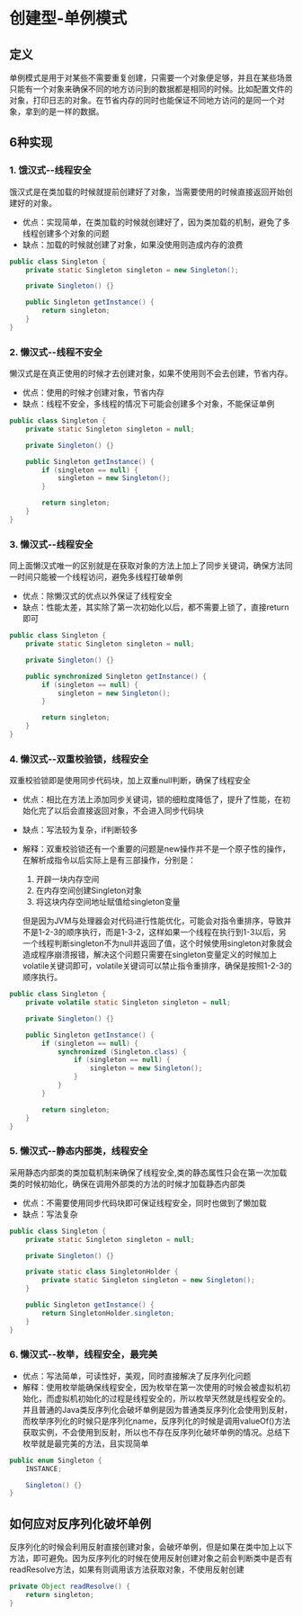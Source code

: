 # 创建型-单例模式

## 定义
单例模式是用于对某些不需要重复创建，只需要一个对象便足够，并且在某些场景只能有一个对象来确保不同的地方访问到的数据都是相同的时候。比如配置文件的对象，打印日志的对象。在节省内存的同时也能保证不同地方访问的是同一个对象，拿到的是一样的数据。

## 6种实现

### 1. 饿汉式--线程安全
饿汉式是在类加载的时候就提前创建好了对象，当需要使用的时候直接返回开始创建好的对象。
* 优点：实现简单，在类加载的时候就创建好了，因为类加载的机制，避免了多线程创建多个对象的问题
* 缺点：加载的时候就创建了对象，如果没使用则造成内存的浪费
```JAVA
public class Singleton {
    private static Singleton singleton = new Singleton();

    private Singleton() {}

    public Singleton getInstance() {
        return singleton;
    }
}
```

### 2. 懒汉式--线程不安全
懒汉式是在真正使用的时候才去创建对象，如果不使用则不会去创建，节省内存。
* 优点：使用的时候才创建对象，节省内存
* 缺点：线程不安全，多线程的情况下可能会创建多个对象，不能保证单例
```JAVA
public class Singleton {
    private static Singleton singleton = null;

    private Singleton() {}

    public Singleton getInstance() {
        if (singleton == null) {
            singleton = new Singleton();
        }

        return singleton;
    }
}
```

### 3. 懒汉式--线程安全
同上面懒汉式唯一的区别就是在获取对象的方法上加上了同步关键词，确保方法同一时间只能被一个线程访问，避免多线程打破单例
* 优点：除懒汉式的优点以外保证了线程安全
* 缺点：性能太差，其实除了第一次初始化以后，都不需要上锁了，直接return即可
```JAVA
public class Singleton {
    private static Singleton singleton = null;

    private Singleton() {}

    public synchronized Singleton getInstance() {
        if (singleton == null) {
            singleton = new Singleton();
        }

        return singleton;
    }
}
```

### 4. 懒汉式--双重校验锁，线程安全
双重校验锁即是使用同步代码块，加上双重null判断，确保了线程安全
* 优点：相比在方法上添加同步关键词，锁的细粒度降低了，提升了性能，在初始化完了以后会直接返回对象，不会进入同步代码块
* 缺点：写法较为复杂，if判断较多
* 解释：双重校验锁还有一个重要的问题是new操作并不是一个原子性的操作，在解析成指令以后实际上是有三部操作，分别是：
  1. 开辟一块内存空间
  2. 在内存空间创建Singleton对象
  3. 将这块内存空间地址赋值给singleton变量
  
  但是因为JVM与处理器会对代码进行性能优化，可能会对指令重排序，导致并不是1-2-3的顺序执行，而是1-3-2，这样如果一个线程在执行到1-3以后，另一个线程判断singleton不为null并返回了值，这个时候使用singleton对象就会造成程序崩溃报错，解决这个问题只需要在singleton变量定义的时候加上volatile关键词即可，volatile关键词可以禁止指令重排序，确保是按照1-2-3的顺序执行。

```JAVA
public class Singleton {
    private volatile static Singleton singleton = null;

    private Singleton() {}

    public Singleton getInstance() {
        if (singleton == null) {
            synchronized (Singleton.class) {
                if (singleton == null) {
                    singleton = new Singleton();
                }
            }
        }

        return singleton;
    }
}
```

### 5. 懒汉式--静态内部类，线程安全
采用静态内部类的类加载机制来确保了线程安全,类的静态属性只会在第一次加载类的时候初始化，确保在调用外部类的方法的时候才加载静态内部类
* 优点：不需要使用同步代码块即可保证线程安全，同时也做到了懒加载
* 缺点：写法复杂
```JAVA
public class Singleton {
    private static Singleton singleton = null;

    private Singleton() {}

    private static class SingletonHolder {
        private static Singleton singleton = new Singleton();
    }

    public Singleton getInstance() {
        return SingletonHolder.singleton;
    }
}
```

### 6. 懒汉式--枚举，线程安全，最完美
* 优点：写法简单，可读性好，美观，同时直接解决了反序列化问题
* 解释：使用枚举能确保线程安全，因为枚举在第一次使用的时候会被虚拟机初始化，而虚拟机初始化的过程是线程安全的，所以枚举天然就是线程安全的。并且普通的Java类反序列化会破坏单例是因为普通类反序列化会使用到反射，而枚举序列化的时候只是序列化name，反序列化的时候是调用valueOf()方法获取实例，不会使用到反射，所以也不存在反序列化破坏单例的情况。总结下枚举就是最完美的方法，且实现简单
```JAVA
public enum Singleton {
    INSTANCE;

    Singleton() {}
}
```

## 如何应对反序列化破坏单例
反序列化的时候会利用反射直接创建对象，会破坏单例，但是如果在类中加上以下方法，即可避免。因为反序列化的时候在使用反射创建对象之前会判断类中是否有readResolve方法，如果有则调用该方法获取对象，不使用反射创建

```JAVA
private Object readResolve() {
    return singleton;
}
```